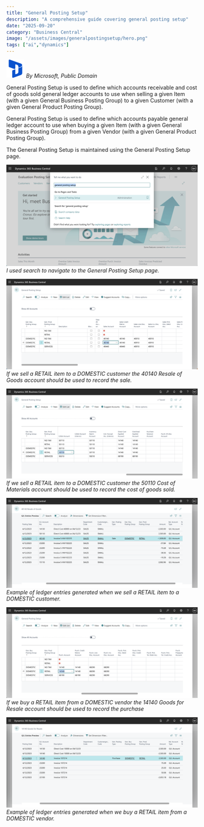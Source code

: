 ```yaml
---
title: "General Posting Setup"
description: "A comprehensive guide covering general posting setup"
date: "2025-09-20"
category: "Business Central"
image: "/assets/images/generalpostingsetup/hero.png"
tags: ["ai","dynamics"]
---
```


![](/assets/images/generalpostingsetup/dynamics365-color.svg)
*By Microsoft, Public Domain*


General Posting Setup is used to define which accounts receivable and cost of goods sold general ledger accounts to use when selling a given Item (with a given General Business Posting Group) to a given Customer (with a given General Product Posting Group).

General Posting Setup is used to define which accounts payable general ledger account to use when buying a given Item (with a given General Business Posting Group) from a given Vendor (with a given General Product Posting Group).

The General Posting Setup is maintained using the General Posting Setup page.

![](/assets/images/generalpostingsetup/screenshot-2023-12-14-at-10.36.23-am-1836x974.png)
*I used search to navigate to the General Posting Setup page.*

![](/assets/images/generalpostingsetup/screenshot-2023-12-14-at-10.41.37-am-1836x867.png)
*If we sell a RETAIL item to a DOMESTIC customer the 40140 Resale of Goods account should be used to record the sale.*

![](/assets/images/generalpostingsetup/screenshot-2023-12-14-at-10.54.46-am-1836x864.png)
*If we sell a RETAIL item to a DOMESTIC customer the 50110 Cost of Materials account should be used to record the cost of goods sold.*

![](/assets/images/generalpostingsetup/screenshot-2023-12-14-at-11.09.47-am-1836x867.png)
*Example of ledger entries generated when we sell a RETAIL item to a DOMESTIC customer.*

![](/assets/images/generalpostingsetup/screenshot-2023-12-14-at-10.49.56-am-1836x868.png)
*If we buy a RETAIL item from a DOMESTIC vendor the 14140 Goods for Resale account should be used to record the purchase*

![](/assets/images/generalpostingsetup/screenshot-2023-12-14-at-11.58.29-am-1836x868.png)
*Example of ledger entries generated when we buy a RETAIL item from a DOMESTIC vendor.*